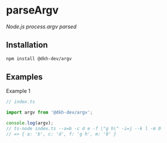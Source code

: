 # parseArgv

_Node.js process.argv parsed_

## Installation

````bash
npm install @dkh-dev/argv
````

## Examples

Example 1

````typescript
// index.ts

import argv from '@dkh-dev/argv';

console.log(argv);
// ts-node index.ts --a=b -c d e -f \"g h\" -i=j --k l -m 0
// => { a: 'b', c: 'd', f: 'g h', m: '0' }
````
